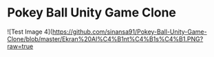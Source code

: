 # Pokey Ball Unity Game Clone
![Test Image 4](https://github.com/sinansa91/Pokey-Ball-Unity-Game-Clone/blob/master/Ekran%20Al%C4%B1nt%C4%B1s%C4%B1.PNG?raw=true
